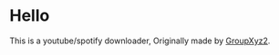 # Hello
This is a youtube/spotify downloader, Originally made by [GroupXyz2](https://github.com/GroupXyz2).
